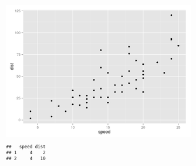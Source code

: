 ![](README_files/figure-markdown_strict/unnamed-chunk-2-1.png)

    ##   speed dist
    ## 1     4    2
    ## 2     4   10
